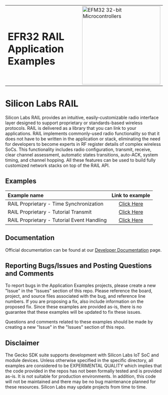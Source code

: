 <table border="0">
  <tr>
    <td align="left" valign="middle">
    <h1>EFR32 RAIL Application Examples</h1>
  </td>
  <td align="left" valign="middle">
    <a href="https://www.silabs.com/wireless/proprietary">
      <img src="http://pages.silabs.com/rs/634-SLU-379/images/WGX-transparent.png"  title="Silicon Labs Gecko and Wireless Gecko MCUs" alt="EFM32 32-bit Microcontrollers" width="250"/>
    </a>
  </td>
  </tr>
</table>

# Silicon Labs RAIL #

Silicon Labs RAIL provides an intuitive, easily-customizable radio interface layer designed to support proprietary or standards-based wireless protocols. RAIL is delivered as a library that you can link to your applications. RAIL implements commonly-used radio functionality so that it does not have to be written in the application or stack, eliminating the need for developers to become experts in RF register details of complex wireless SoCs. This functionality includes radio configuration, transmit, receive, clear channel assessment, automatic states transitions, auto-ACK, system timing, and channel hopping. All these features can be used to build fully customized network stacks on top of the RAIL API.

## Examples ##

| Example name | Link to example |
|:-------------|:---------------:|
| RAIL Proprietary - Time Synchronization | [Click Here](./rail_time_synchronization) |
| RAIL Proprietary - Tutorial Transmit | [Click Here](./rail_tutorial_transmit) |
| RAIL Proprietary - Tutorial Event Handling | [Click Here](./rail_tutorial_event_handling) |

## Documentation ##

Official documentation can be found at our [Developer Documentation](https://docs.silabs.com/rail/latest/) page.

## Reporting Bugs/Issues and Posting Questions and Comments ##

To report bugs in the Application Examples projects, please create a new "Issue" in the "Issues" section of this repo. Please reference the board, project, and source files associated with the bug, and reference line numbers. If you are proposing a fix, also include information on the proposed fix. Since these examples are provided as-is, there is no guarantee that these examples will be updated to fix these issues.

Questions and comments related to these examples should be made by creating a new "Issue" in the "Issues" section of this repo.

## Disclaimer ##

The Gecko SDK suite supports development with Silicon Labs IoT SoC and module devices. Unless otherwise specified in the specific directory, all examples are considered to be EXPERIMENTAL QUALITY which implies that the code provided in the repos has not been formally tested and is provided as-is.  It is not suitable for production environments.  In addition, this code will not be maintained and there may be no bug maintenance planned for these resources. Silicon Labs may update projects from time to time.

